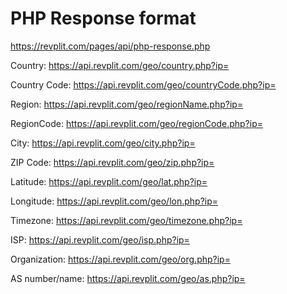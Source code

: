 # PHP Response format
https://revplit.com/pages/api/php-response.php

Country: https://api.revplit.com/geo/country.php?ip=

Country Code: https://api.revplit.com/geo/countryCode.php?ip=

Region: https://api.revplit.com/geo/regionName.php?ip=

RegionCode: https://api.revplit.com/geo/regionCode.php?ip=

City: https://api.revplit.com/geo/city.php?ip=

ZIP Code: https://api.revplit.com/geo/zip.php?ip=

Latitude: https://api.revplit.com/geo/lat.php?ip=

Longitude: https://api.revplit.com/geo/lon.php?ip=

Timezone: https://api.revplit.com/geo/timezone.php?ip=

ISP: https://api.revplit.com/geo/isp.php?ip=

Organization: https://api.revplit.com/geo/org.php?ip=

AS number/name: https://api.revplit.com/geo/as.php?ip=
